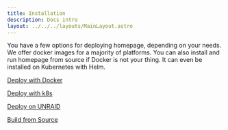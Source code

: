 ```yaml
---
title: Installation
description: Docs intro
layout: ../../../layouts/MainLayout.astro
---
```


You have a few options for deploying homepage, depending on your needs. We offer docker images for a majority of platforms. You can also install and run homepage from source if Docker is not your thing. It can even be installed on Kubernetes with Helm.

[Deploy with Docker](/en/installation/docker)

[Deploy with k8s](/en/installation/k8s)

[Deploy on UNRAID](/en/installation/unraid)

[Build from Source](/en/installation/source)
